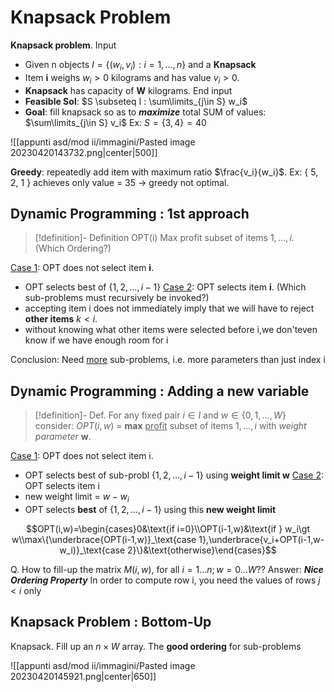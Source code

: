 
# Knapsack Problem

**Knapsack problem**.
Input
- Given n objects $I = \{(w_i,v_i): i=1,\dots,n\}$ and a **Knapsack**
- Item **i** weighs $w_i \gt 0$ kilograms and has value $v_i \gt 0$.
- **Knapsack** has capacity of **W** kilograms.
End input
- **Feasible Sol**: $S \subseteq I : \sum\limits_{j\in S} w_i$
- **Goal**: fill knapsack so as to _**maximize**_ total SUM of values: $\sum\limits_{j\in S} v_i$ 
Ex: $S=\{3,4\}=40$

![[appunti asd/mod ii/immagini/Pasted image 20230420143732.png|center|500]]

**Greedy**: repeatedly add item with maximum ratio $\frac{v_i}{w_i}$.
Ex: { 5, 2, 1 } achieves only value = 35 $\to$ greedy not optimal.

## Dynamic Programming : 1st approach

>[!definition]- Definition OPT(i)
>Max profit subset of items $1, \dots, i$. (Which Ordering?)

<u>Case 1</u>: OPT does not select item **i**.
- OPT selects best of $\{ 1, 2, \dots, i-1 \}$
<u>Case 2</u>: OPT selects item **i**. (Which sub-problems must recursively be invoked?)
- accepting item i does not immediately imply that we will have to reject **other items** $k \lt i$.
- without knowing what other items were selected before i,we don'teven know if we have enough room for i

Conclusion: Need <u>more</u> sub-problems, i.e. more parameters than just index i

## Dynamic Programming : Adding a new variable

>[!definition]- Def.
>For any fixed pair $i \in I$ and $w \in \{0,1,\dots,W\}$ consider:
>$OPT(i, w)$ = **max** <u>profit</u> subset of items $1, \dots, i$ with _weight parameter_ **w**.

<u>Case 1</u>: OPT does not select item i.
- OPT selects best of sub-probl $\{ 1, 2, \dots, i-1 \}$ using **weight limit w**
<u>Case 2</u>: OPT selects item i
- new weight limit = $w - w_i$
- OPT selects **best** of $\{ 1, 2, \dots, i-1 \}$ using this **new weight limit**

$$OPT(i,w)=\begin{cases}0&\text{if i=0}\\OPT(i-1,w)&\text{if } w_i\gt w\\max\{\underbrace{OPT(i-1,w)}_\text{case 1},\underbrace{v_i+OPT(i-1,w-w_i)}_\text{case 2}\}&\text{otherwise}\end{cases}$$

Q. How to fill-up the matrix $M(i, w)$, for all $i = 1\dots n; w= 0\dots W$??
Answer: _**Nice Ordering Property**_
In order to compute row i, you need the values of rows $j \lt i$ only

## Knapsack Problem : Bottom-Up

Knapsack. Fill up an $n \times W$ array.
The **good ordering** for sub-problems

![[appunti asd/mod ii/immagini/Pasted image 20230420145921.png|center|650]]

